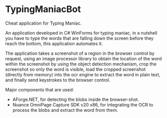 # TypingManiacBot
Cheat application for Typing Maniac.

An application developed in C# WinForms for typing maniac, in a nutshell you have to type the words that are falling down the screen before they reach the bottom, this application automates it.

The application takes a screenshot of a region in the browser control by request, using an image processor library to obtain the location of the word within the screenshot by using the object detection mechanism, crop the screenshot so only the word is visible, load the cropped screenshot (directly from memory) into the ocr engine to extract the word in plain text, and finally send keystrokes to the browser control.

Major components that are used:
- AForge.NET, for detecting the blobs inside the browser-shot.
- Nuance OmniPage Capture SDK v20 x86, for integrating the OCR to process the blobs and extract the word from them.

